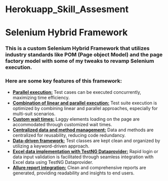# Herokuapp_Skill_Assesment
# Selenium Hybrid Framework

### This is a custom Selenium Hybrid Framework that utilizes industry standards like POM (Page object Model) and the page factory model with some of my tweaks to revamp Selenium execution.
### Here are some key features of this framework:

* **[Parallel execution:]()** Test cases can be executed concurrently, maximizing time efficiency.
* **[Combination of linear and parallel execution:]()** Test suite execution is optimized by combining linear and parallel approaches, especially for multi-suit scenarios.
* **[Custom wait times:]()** Laggy elements loading on the page are accommodated through customized wait times.
* **[Centralized data and method management:]()** Data and methods are centralized for reusability, reducing code redundancy.
* **[Data-driven framework:]()** Test classes are kept clean and organized by utilizing a keyword-driven approach.
* **[Excel data implementation with TestNG Dataprovider:]()** Rapid login or data input validation is facilitated through seamless integration with Excel data using TestNG Dataprovider.
* **[Allure report integration:]()** Clean and comprehensive reports are generated, providing readability and insights to end users.
